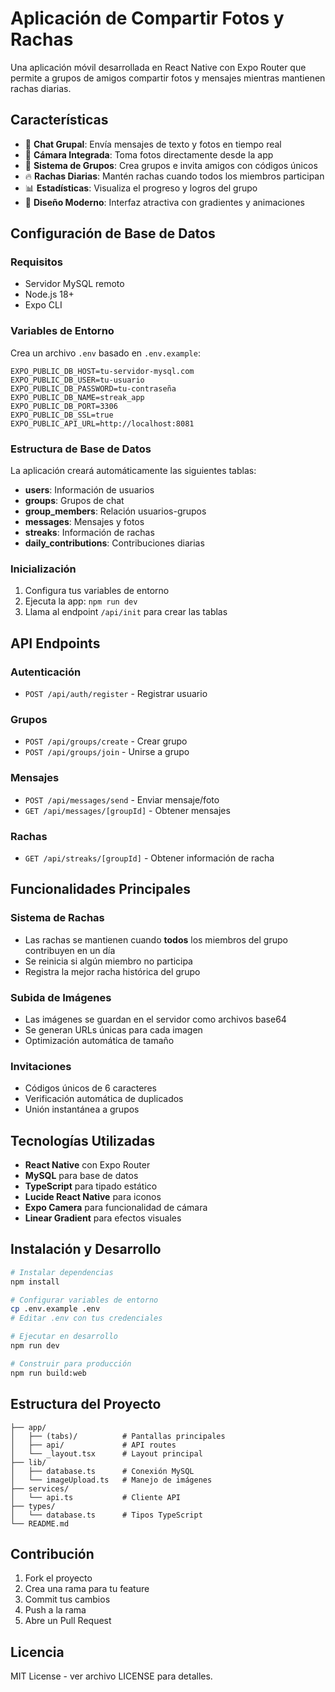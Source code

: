# Aplicación de Compartir Fotos y Rachas

Una aplicación móvil desarrollada en React Native con Expo Router que permite a grupos de amigos compartir fotos y mensajes mientras mantienen rachas diarias.

## Características

- 📱 **Chat Grupal**: Envía mensajes de texto y fotos en tiempo real
- 📸 **Cámara Integrada**: Toma fotos directamente desde la app
- 👥 **Sistema de Grupos**: Crea grupos e invita amigos con códigos únicos
- 🔥 **Rachas Diarias**: Mantén rachas cuando todos los miembros participan
- 📊 **Estadísticas**: Visualiza el progreso y logros del grupo
- 🎨 **Diseño Moderno**: Interfaz atractiva con gradientes y animaciones

## Configuración de Base de Datos

### Requisitos
- Servidor MySQL remoto
- Node.js 18+
- Expo CLI

### Variables de Entorno

Crea un archivo `.env` basado en `.env.example`:

```env
EXPO_PUBLIC_DB_HOST=tu-servidor-mysql.com
EXPO_PUBLIC_DB_USER=tu-usuario
EXPO_PUBLIC_DB_PASSWORD=tu-contraseña
EXPO_PUBLIC_DB_NAME=streak_app
EXPO_PUBLIC_DB_PORT=3306
EXPO_PUBLIC_DB_SSL=true
EXPO_PUBLIC_API_URL=http://localhost:8081
```

### Estructura de Base de Datos

La aplicación creará automáticamente las siguientes tablas:

- **users**: Información de usuarios
- **groups**: Grupos de chat
- **group_members**: Relación usuarios-grupos
- **messages**: Mensajes y fotos
- **streaks**: Información de rachas
- **daily_contributions**: Contribuciones diarias

### Inicialización

1. Configura tus variables de entorno
2. Ejecuta la app: `npm run dev`
3. Llama al endpoint `/api/init` para crear las tablas

## API Endpoints

### Autenticación
- `POST /api/auth/register` - Registrar usuario

### Grupos
- `POST /api/groups/create` - Crear grupo
- `POST /api/groups/join` - Unirse a grupo

### Mensajes
- `POST /api/messages/send` - Enviar mensaje/foto
- `GET /api/messages/[groupId]` - Obtener mensajes

### Rachas
- `GET /api/streaks/[groupId]` - Obtener información de racha

## Funcionalidades Principales

### Sistema de Rachas
- Las rachas se mantienen cuando **todos** los miembros del grupo contribuyen en un día
- Se reinicia si algún miembro no participa
- Registra la mejor racha histórica del grupo

### Subida de Imágenes
- Las imágenes se guardan en el servidor como archivos base64
- Se generan URLs únicas para cada imagen
- Optimización automática de tamaño

### Invitaciones
- Códigos únicos de 6 caracteres
- Verificación automática de duplicados
- Unión instantánea a grupos

## Tecnologías Utilizadas

- **React Native** con Expo Router
- **MySQL** para base de datos
- **TypeScript** para tipado estático
- **Lucide React Native** para iconos
- **Expo Camera** para funcionalidad de cámara
- **Linear Gradient** para efectos visuales

## Instalación y Desarrollo

```bash
# Instalar dependencias
npm install

# Configurar variables de entorno
cp .env.example .env
# Editar .env con tus credenciales

# Ejecutar en desarrollo
npm run dev

# Construir para producción
npm run build:web
```

## Estructura del Proyecto

```
├── app/
│   ├── (tabs)/          # Pantallas principales
│   ├── api/             # API routes
│   └── _layout.tsx      # Layout principal
├── lib/
│   ├── database.ts      # Conexión MySQL
│   └── imageUpload.ts   # Manejo de imágenes
├── services/
│   └── api.ts           # Cliente API
├── types/
│   └── database.ts      # Tipos TypeScript
└── README.md
```

## Contribución

1. Fork el proyecto
2. Crea una rama para tu feature
3. Commit tus cambios
4. Push a la rama
5. Abre un Pull Request

## Licencia

MIT License - ver archivo LICENSE para detalles.